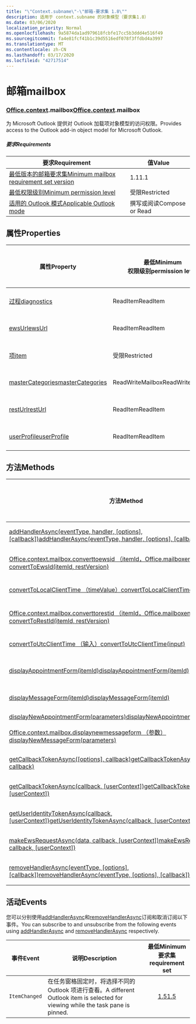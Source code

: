 ```yaml
---
title: "\"Context.subname\"-\"邮箱-要求集 1.8\""
description: 适用于 context.subname 的对象模型（要求集1.8）
ms.date: 03/06/2020
localization_priority: Normal
ms.openlocfilehash: 9a5874da1ad979618fcbfe17cc5b3ddd4e516f49
ms.sourcegitcommit: fa4e81fcf41b1c39d5516edf078f3ffdbd4a3997
ms.translationtype: MT
ms.contentlocale: zh-CN
ms.lasthandoff: 03/17/2020
ms.locfileid: "42717514"
---
```

# <a name="mailbox"></a><span data-ttu-id="3a642-103">邮箱</span><span class="sxs-lookup"><span data-stu-id="3a642-103">mailbox</span></span>

### <a name="officecontextmailbox"></a><span data-ttu-id="3a642-104">[Office](office.md)[.context](office.context.md).mailbox</span><span class="sxs-lookup"><span data-stu-id="3a642-104">[Office](office.md)[.context](office.context.md).mailbox</span></span>

<span data-ttu-id="3a642-105">为 Microsoft Outlook 提供对 Outlook 加载项对象模型的访问权限。</span><span class="sxs-lookup"><span data-stu-id="3a642-105">Provides access to the Outlook add-in object model for Microsoft Outlook.</span></span>

##### <a name="requirements"></a><span data-ttu-id="3a642-106">要求</span><span class="sxs-lookup"><span data-stu-id="3a642-106">Requirements</span></span>

|<span data-ttu-id="3a642-107">要求</span><span class="sxs-lookup"><span data-stu-id="3a642-107">Requirement</span></span>| <span data-ttu-id="3a642-108">值</span><span class="sxs-lookup"><span data-stu-id="3a642-108">Value</span></span>|
|---|---|
|[<span data-ttu-id="3a642-109">最低版本的邮箱要求集</span><span class="sxs-lookup"><span data-stu-id="3a642-109">Minimum mailbox requirement set version</span></span>](../../requirement-sets/outlook-api-requirement-sets.md)| <span data-ttu-id="3a642-110">1.1</span><span class="sxs-lookup"><span data-stu-id="3a642-110">1.1</span></span>|
|[<span data-ttu-id="3a642-111">最低权限级别</span><span class="sxs-lookup"><span data-stu-id="3a642-111">Minimum permission level</span></span>](../../../outlook/understanding-outlook-add-in-permissions.md)| <span data-ttu-id="3a642-112">受限</span><span class="sxs-lookup"><span data-stu-id="3a642-112">Restricted</span></span>|
|[<span data-ttu-id="3a642-113">适用的 Outlook 模式</span><span class="sxs-lookup"><span data-stu-id="3a642-113">Applicable Outlook mode</span></span>](../../../outlook/outlook-add-ins-overview.md#extension-points)| <span data-ttu-id="3a642-114">撰写或阅读</span><span class="sxs-lookup"><span data-stu-id="3a642-114">Compose or Read</span></span>|

## <a name="properties"></a><span data-ttu-id="3a642-115">属性</span><span class="sxs-lookup"><span data-stu-id="3a642-115">Properties</span></span>

| <span data-ttu-id="3a642-116">属性</span><span class="sxs-lookup"><span data-stu-id="3a642-116">Property</span></span> | <span data-ttu-id="3a642-117">最低</span><span class="sxs-lookup"><span data-stu-id="3a642-117">Minimum</span></span><br><span data-ttu-id="3a642-118">权限级别</span><span class="sxs-lookup"><span data-stu-id="3a642-118">permission level</span></span> | <span data-ttu-id="3a642-119">型号</span><span class="sxs-lookup"><span data-stu-id="3a642-119">Modes</span></span> | <span data-ttu-id="3a642-120">返回类型</span><span class="sxs-lookup"><span data-stu-id="3a642-120">Return type</span></span> | <span data-ttu-id="3a642-121">最低</span><span class="sxs-lookup"><span data-stu-id="3a642-121">Minimum</span></span><br><span data-ttu-id="3a642-122">要求集</span><span class="sxs-lookup"><span data-stu-id="3a642-122">requirement set</span></span> |
|---|---|---|---|:---:|
| [<span data-ttu-id="3a642-123">过程</span><span class="sxs-lookup"><span data-stu-id="3a642-123">diagnostics</span></span>](/javascript/api/outlook/office.mailbox?view=outlook-js-1.8#diagnostics) | <span data-ttu-id="3a642-124">ReadItem</span><span class="sxs-lookup"><span data-stu-id="3a642-124">ReadItem</span></span> | <span data-ttu-id="3a642-125">撰写</span><span class="sxs-lookup"><span data-stu-id="3a642-125">Compose</span></span><br><span data-ttu-id="3a642-126">读取</span><span class="sxs-lookup"><span data-stu-id="3a642-126">Read</span></span> | [<span data-ttu-id="3a642-127">Diagnostics</span><span class="sxs-lookup"><span data-stu-id="3a642-127">Diagnostics</span></span>](/javascript/api/outlook/office.diagnostics?view=outlook-js-1.8) | [<span data-ttu-id="3a642-128">1.1</span><span class="sxs-lookup"><span data-stu-id="3a642-128">1.1</span></span>](../requirement-set-1.1/outlook-requirement-set-1.1.md) |
| [<span data-ttu-id="3a642-129">ewsUrl</span><span class="sxs-lookup"><span data-stu-id="3a642-129">ewsUrl</span></span>](/javascript/api/outlook/office.mailbox?view=outlook-js-1.8#ewsurl) | <span data-ttu-id="3a642-130">ReadItem</span><span class="sxs-lookup"><span data-stu-id="3a642-130">ReadItem</span></span> | <span data-ttu-id="3a642-131">撰写</span><span class="sxs-lookup"><span data-stu-id="3a642-131">Compose</span></span><br><span data-ttu-id="3a642-132">读取</span><span class="sxs-lookup"><span data-stu-id="3a642-132">Read</span></span> | <span data-ttu-id="3a642-133">String</span><span class="sxs-lookup"><span data-stu-id="3a642-133">String</span></span> | [<span data-ttu-id="3a642-134">1.1</span><span class="sxs-lookup"><span data-stu-id="3a642-134">1.1</span></span>](../requirement-set-1.1/outlook-requirement-set-1.1.md) |
| [<span data-ttu-id="3a642-135">项</span><span class="sxs-lookup"><span data-stu-id="3a642-135">item</span></span>](office.context.mailbox.item.md) | <span data-ttu-id="3a642-136">受限</span><span class="sxs-lookup"><span data-stu-id="3a642-136">Restricted</span></span> | <span data-ttu-id="3a642-137">撰写</span><span class="sxs-lookup"><span data-stu-id="3a642-137">Compose</span></span><br><span data-ttu-id="3a642-138">读取</span><span class="sxs-lookup"><span data-stu-id="3a642-138">Read</span></span> | [<span data-ttu-id="3a642-139">项目</span><span class="sxs-lookup"><span data-stu-id="3a642-139">Item</span></span>](/javascript/api/outlook/office.item?view=outlook-js-1.8) | [<span data-ttu-id="3a642-140">1.1</span><span class="sxs-lookup"><span data-stu-id="3a642-140">1.1</span></span>](../requirement-set-1.1/outlook-requirement-set-1.1.md) |
| [<span data-ttu-id="3a642-141">masterCategories</span><span class="sxs-lookup"><span data-stu-id="3a642-141">masterCategories</span></span>](/javascript/api/outlook/office.mailbox?view=outlook-js-1.8#mastercategories) | <span data-ttu-id="3a642-142">ReadWriteMailbox</span><span class="sxs-lookup"><span data-stu-id="3a642-142">ReadWriteMailbox</span></span> | <span data-ttu-id="3a642-143">撰写</span><span class="sxs-lookup"><span data-stu-id="3a642-143">Compose</span></span><br><span data-ttu-id="3a642-144">读取</span><span class="sxs-lookup"><span data-stu-id="3a642-144">Read</span></span> | [<span data-ttu-id="3a642-145">MasterCategories</span><span class="sxs-lookup"><span data-stu-id="3a642-145">MasterCategories</span></span>](/javascript/api/outlook/office.mastercategories?view=outlook-js-1.8) | [<span data-ttu-id="3a642-146">1.8</span><span class="sxs-lookup"><span data-stu-id="3a642-146">1.8</span></span>](../requirement-set-1.8/outlook-requirement-set-1.8.md) |
| [<span data-ttu-id="3a642-147">restUrl</span><span class="sxs-lookup"><span data-stu-id="3a642-147">restUrl</span></span>](/javascript/api/outlook/office.mailbox?view=outlook-js-1.8#resturl) | <span data-ttu-id="3a642-148">ReadItem</span><span class="sxs-lookup"><span data-stu-id="3a642-148">ReadItem</span></span> | <span data-ttu-id="3a642-149">撰写</span><span class="sxs-lookup"><span data-stu-id="3a642-149">Compose</span></span><br><span data-ttu-id="3a642-150">读取</span><span class="sxs-lookup"><span data-stu-id="3a642-150">Read</span></span> | <span data-ttu-id="3a642-151">String</span><span class="sxs-lookup"><span data-stu-id="3a642-151">String</span></span> | [<span data-ttu-id="3a642-152">1.5</span><span class="sxs-lookup"><span data-stu-id="3a642-152">1.5</span></span>](../requirement-set-1.5/outlook-requirement-set-1.5.md) |
| [<span data-ttu-id="3a642-153">userProfile</span><span class="sxs-lookup"><span data-stu-id="3a642-153">userProfile</span></span>](/javascript/api/outlook/office.mailbox?view=outlook-js-1.8#userprofile) | <span data-ttu-id="3a642-154">ReadItem</span><span class="sxs-lookup"><span data-stu-id="3a642-154">ReadItem</span></span> | <span data-ttu-id="3a642-155">撰写</span><span class="sxs-lookup"><span data-stu-id="3a642-155">Compose</span></span><br><span data-ttu-id="3a642-156">读取</span><span class="sxs-lookup"><span data-stu-id="3a642-156">Read</span></span> | [<span data-ttu-id="3a642-157">UserProfile</span><span class="sxs-lookup"><span data-stu-id="3a642-157">UserProfile</span></span>](/javascript/api/outlook/office.userprofile?view=outlook-js-1.8) | [<span data-ttu-id="3a642-158">1.1</span><span class="sxs-lookup"><span data-stu-id="3a642-158">1.1</span></span>](../requirement-set-1.1/outlook-requirement-set-1.1.md) |

## <a name="methods"></a><span data-ttu-id="3a642-159">方法</span><span class="sxs-lookup"><span data-stu-id="3a642-159">Methods</span></span>

| <span data-ttu-id="3a642-160">方法</span><span class="sxs-lookup"><span data-stu-id="3a642-160">Method</span></span> | <span data-ttu-id="3a642-161">最低</span><span class="sxs-lookup"><span data-stu-id="3a642-161">Minimum</span></span><br><span data-ttu-id="3a642-162">权限级别</span><span class="sxs-lookup"><span data-stu-id="3a642-162">permission level</span></span> | <span data-ttu-id="3a642-163">型号</span><span class="sxs-lookup"><span data-stu-id="3a642-163">Modes</span></span> | <span data-ttu-id="3a642-164">最低</span><span class="sxs-lookup"><span data-stu-id="3a642-164">Minimum</span></span><br><span data-ttu-id="3a642-165">要求集</span><span class="sxs-lookup"><span data-stu-id="3a642-165">requirement set</span></span> |
|---|---|---|:---:|
| <span data-ttu-id="3a642-166">[addHandlerAsync(eventType, handler, [options], [callback])](/javascript/api/outlook/office.mailbox?view=outlook-js-1.8#addhandlerasync-eventtype--handler--options--callback-)</span><span class="sxs-lookup"><span data-stu-id="3a642-166">[addHandlerAsync(eventType, handler, [options], [callback])](/javascript/api/outlook/office.mailbox?view=outlook-js-1.8#addhandlerasync-eventtype--handler--options--callback-)</span></span> | <span data-ttu-id="3a642-167">ReadItem</span><span class="sxs-lookup"><span data-stu-id="3a642-167">ReadItem</span></span> | <span data-ttu-id="3a642-168">撰写</span><span class="sxs-lookup"><span data-stu-id="3a642-168">Compose</span></span><br><span data-ttu-id="3a642-169">读取</span><span class="sxs-lookup"><span data-stu-id="3a642-169">Read</span></span> | [<span data-ttu-id="3a642-170">1.5</span><span class="sxs-lookup"><span data-stu-id="3a642-170">1.5</span></span>](../requirement-set-1.5/outlook-requirement-set-1.5.md) |
| [<span data-ttu-id="3a642-171">Office.context.mailbox.converttoewsid （itemId，Office.mailboxenums.restversion）</span><span class="sxs-lookup"><span data-stu-id="3a642-171">convertToEwsId(itemId, restVersion)</span></span>](/javascript/api/outlook/office.mailbox?view=outlook-js-1.8#converttoewsid-itemid--restversion-) | <span data-ttu-id="3a642-172">受限</span><span class="sxs-lookup"><span data-stu-id="3a642-172">Restricted</span></span> | <span data-ttu-id="3a642-173">撰写</span><span class="sxs-lookup"><span data-stu-id="3a642-173">Compose</span></span><br><span data-ttu-id="3a642-174">读取</span><span class="sxs-lookup"><span data-stu-id="3a642-174">Read</span></span> | [<span data-ttu-id="3a642-175">1.3</span><span class="sxs-lookup"><span data-stu-id="3a642-175">1.3</span></span>](../requirement-set-1.3/outlook-requirement-set-1.3.md) |
| [<span data-ttu-id="3a642-176">convertToLocalClientTime （timeValue）</span><span class="sxs-lookup"><span data-stu-id="3a642-176">convertToLocalClientTime(timeValue)</span></span>](/javascript/api/outlook/office.mailbox?view=outlook-js-1.8#converttolocalclienttime-timevalue-) | <span data-ttu-id="3a642-177">ReadItem</span><span class="sxs-lookup"><span data-stu-id="3a642-177">ReadItem</span></span> | <span data-ttu-id="3a642-178">撰写</span><span class="sxs-lookup"><span data-stu-id="3a642-178">Compose</span></span><br><span data-ttu-id="3a642-179">读取</span><span class="sxs-lookup"><span data-stu-id="3a642-179">Read</span></span> | [<span data-ttu-id="3a642-180">1.1</span><span class="sxs-lookup"><span data-stu-id="3a642-180">1.1</span></span>](../requirement-set-1.1/outlook-requirement-set-1.1.md) |
| [<span data-ttu-id="3a642-181">Office.context.mailbox.converttorestid （itemId，Office.mailboxenums.restversion）</span><span class="sxs-lookup"><span data-stu-id="3a642-181">convertToRestId(itemId, restVersion)</span></span>](/javascript/api/outlook/office.mailbox?view=outlook-js-1.8#converttorestid-itemid--restversion-) | <span data-ttu-id="3a642-182">受限</span><span class="sxs-lookup"><span data-stu-id="3a642-182">Restricted</span></span> | <span data-ttu-id="3a642-183">撰写</span><span class="sxs-lookup"><span data-stu-id="3a642-183">Compose</span></span><br><span data-ttu-id="3a642-184">读取</span><span class="sxs-lookup"><span data-stu-id="3a642-184">Read</span></span> | [<span data-ttu-id="3a642-185">1.3</span><span class="sxs-lookup"><span data-stu-id="3a642-185">1.3</span></span>](../requirement-set-1.3/outlook-requirement-set-1.3.md) |
| [<span data-ttu-id="3a642-186">convertToUtcClientTime （输入）</span><span class="sxs-lookup"><span data-stu-id="3a642-186">convertToUtcClientTime(input)</span></span>](/javascript/api/outlook/office.mailbox?view=outlook-js-1.8#converttoutcclienttime-input-) | <span data-ttu-id="3a642-187">ReadItem</span><span class="sxs-lookup"><span data-stu-id="3a642-187">ReadItem</span></span> | <span data-ttu-id="3a642-188">撰写</span><span class="sxs-lookup"><span data-stu-id="3a642-188">Compose</span></span><br><span data-ttu-id="3a642-189">读取</span><span class="sxs-lookup"><span data-stu-id="3a642-189">Read</span></span> | [<span data-ttu-id="3a642-190">1.1</span><span class="sxs-lookup"><span data-stu-id="3a642-190">1.1</span></span>](../requirement-set-1.1/outlook-requirement-set-1.1.md) |
| [<span data-ttu-id="3a642-191">displayAppointmentForm(itemId)</span><span class="sxs-lookup"><span data-stu-id="3a642-191">displayAppointmentForm(itemId)</span></span>](/javascript/api/outlook/office.mailbox?view=outlook-js-1.8#displayappointmentform-itemid-) | <span data-ttu-id="3a642-192">ReadItem</span><span class="sxs-lookup"><span data-stu-id="3a642-192">ReadItem</span></span> | <span data-ttu-id="3a642-193">撰写</span><span class="sxs-lookup"><span data-stu-id="3a642-193">Compose</span></span><br><span data-ttu-id="3a642-194">读取</span><span class="sxs-lookup"><span data-stu-id="3a642-194">Read</span></span> | [<span data-ttu-id="3a642-195">1.1</span><span class="sxs-lookup"><span data-stu-id="3a642-195">1.1</span></span>](../requirement-set-1.1/outlook-requirement-set-1.1.md) |
| [<span data-ttu-id="3a642-196">displayMessageForm(itemId)</span><span class="sxs-lookup"><span data-stu-id="3a642-196">displayMessageForm(itemId)</span></span>](/javascript/api/outlook/office.mailbox?view=outlook-js-1.8#displaymessageform-itemid-) | <span data-ttu-id="3a642-197">ReadItem</span><span class="sxs-lookup"><span data-stu-id="3a642-197">ReadItem</span></span> | <span data-ttu-id="3a642-198">撰写</span><span class="sxs-lookup"><span data-stu-id="3a642-198">Compose</span></span><br><span data-ttu-id="3a642-199">读取</span><span class="sxs-lookup"><span data-stu-id="3a642-199">Read</span></span> | [<span data-ttu-id="3a642-200">1.1</span><span class="sxs-lookup"><span data-stu-id="3a642-200">1.1</span></span>](../requirement-set-1.1/outlook-requirement-set-1.1.md) |
| [<span data-ttu-id="3a642-201">displayNewAppointmentForm(parameters)</span><span class="sxs-lookup"><span data-stu-id="3a642-201">displayNewAppointmentForm(parameters)</span></span>](/javascript/api/outlook/office.mailbox?view=outlook-js-1.8#displaynewappointmentform-parameters-) | <span data-ttu-id="3a642-202">ReadItem</span><span class="sxs-lookup"><span data-stu-id="3a642-202">ReadItem</span></span> | <span data-ttu-id="3a642-203">读取</span><span class="sxs-lookup"><span data-stu-id="3a642-203">Read</span></span> | [<span data-ttu-id="3a642-204">1.1</span><span class="sxs-lookup"><span data-stu-id="3a642-204">1.1</span></span>](../requirement-set-1.1/outlook-requirement-set-1.1.md) |
| [<span data-ttu-id="3a642-205">Office.context.mailbox.displaynewmessageform （参数）</span><span class="sxs-lookup"><span data-stu-id="3a642-205">displayNewMessageForm(parameters)</span></span>](/javascript/api/outlook/office.mailbox?view=outlook-js-1.8#displaynewmessageform-parameters-) | <span data-ttu-id="3a642-206">ReadItem</span><span class="sxs-lookup"><span data-stu-id="3a642-206">ReadItem</span></span> | <span data-ttu-id="3a642-207">撰写</span><span class="sxs-lookup"><span data-stu-id="3a642-207">Compose</span></span><br><span data-ttu-id="3a642-208">读取</span><span class="sxs-lookup"><span data-stu-id="3a642-208">Read</span></span> | [<span data-ttu-id="3a642-209">1.6</span><span class="sxs-lookup"><span data-stu-id="3a642-209">1.6</span></span>](../requirement-set-1.6/outlook-requirement-set-1.6.md) |
| <span data-ttu-id="3a642-210">[getCallbackTokenAsync([options], callback)](/javascript/api/outlook/office.mailbox?view=outlook-js-1.8#getcallbacktokenasync-options--callback-)</span><span class="sxs-lookup"><span data-stu-id="3a642-210">[getCallbackTokenAsync([options], callback)](/javascript/api/outlook/office.mailbox?view=outlook-js-1.8#getcallbacktokenasync-options--callback-)</span></span> | <span data-ttu-id="3a642-211">ReadItem</span><span class="sxs-lookup"><span data-stu-id="3a642-211">ReadItem</span></span> | <span data-ttu-id="3a642-212">撰写</span><span class="sxs-lookup"><span data-stu-id="3a642-212">Compose</span></span><br><span data-ttu-id="3a642-213">读取</span><span class="sxs-lookup"><span data-stu-id="3a642-213">Read</span></span> | [<span data-ttu-id="3a642-214">1.5</span><span class="sxs-lookup"><span data-stu-id="3a642-214">1.5</span></span>](../requirement-set-1.5/outlook-requirement-set-1.5.md) |
| <span data-ttu-id="3a642-215">[getCallbackTokenAsync(callback, [userContext])](/javascript/api/outlook/office.mailbox?view=outlook-js-1.8#getcallbacktokenasync-callback--usercontext-)</span><span class="sxs-lookup"><span data-stu-id="3a642-215">[getCallbackTokenAsync(callback, [userContext])](/javascript/api/outlook/office.mailbox?view=outlook-js-1.8#getcallbacktokenasync-callback--usercontext-)</span></span> | <span data-ttu-id="3a642-216">ReadItem</span><span class="sxs-lookup"><span data-stu-id="3a642-216">ReadItem</span></span> | <span data-ttu-id="3a642-217">撰写</span><span class="sxs-lookup"><span data-stu-id="3a642-217">Compose</span></span><br><span data-ttu-id="3a642-218">读取</span><span class="sxs-lookup"><span data-stu-id="3a642-218">Read</span></span> | [<span data-ttu-id="3a642-219">1.3</span><span class="sxs-lookup"><span data-stu-id="3a642-219">1.3</span></span>](../requirement-set-1.3/outlook-requirement-set-1.3.md)<br>[<span data-ttu-id="3a642-220">1.1</span><span class="sxs-lookup"><span data-stu-id="3a642-220">1.1</span></span>](../requirement-set-1.1/outlook-requirement-set-1.1.md) |
| <span data-ttu-id="3a642-221">[getUserIdentityTokenAsync(callback, [userContext])](/javascript/api/outlook/office.mailbox?view=outlook-js-1.8#getuseridentitytokenasync-callback--usercontext-)</span><span class="sxs-lookup"><span data-stu-id="3a642-221">[getUserIdentityTokenAsync(callback, [userContext])](/javascript/api/outlook/office.mailbox?view=outlook-js-1.8#getuseridentitytokenasync-callback--usercontext-)</span></span> | <span data-ttu-id="3a642-222">ReadItem</span><span class="sxs-lookup"><span data-stu-id="3a642-222">ReadItem</span></span> | <span data-ttu-id="3a642-223">撰写</span><span class="sxs-lookup"><span data-stu-id="3a642-223">Compose</span></span><br><span data-ttu-id="3a642-224">读取</span><span class="sxs-lookup"><span data-stu-id="3a642-224">Read</span></span> | [<span data-ttu-id="3a642-225">1.1</span><span class="sxs-lookup"><span data-stu-id="3a642-225">1.1</span></span>](../requirement-set-1.1/outlook-requirement-set-1.1.md) |
| <span data-ttu-id="3a642-226">[makeEwsRequestAsync(data, callback, [userContext])](/javascript/api/outlook/office.mailbox?view=outlook-js-1.8#makeewsrequestasync-data--callback--usercontext-)</span><span class="sxs-lookup"><span data-stu-id="3a642-226">[makeEwsRequestAsync(data, callback, [userContext])](/javascript/api/outlook/office.mailbox?view=outlook-js-1.8#makeewsrequestasync-data--callback--usercontext-)</span></span> | <span data-ttu-id="3a642-227">ReadWriteMailbox</span><span class="sxs-lookup"><span data-stu-id="3a642-227">ReadWriteMailbox</span></span> | <span data-ttu-id="3a642-228">撰写</span><span class="sxs-lookup"><span data-stu-id="3a642-228">Compose</span></span><br><span data-ttu-id="3a642-229">读取</span><span class="sxs-lookup"><span data-stu-id="3a642-229">Read</span></span> | [<span data-ttu-id="3a642-230">1.1</span><span class="sxs-lookup"><span data-stu-id="3a642-230">1.1</span></span>](../requirement-set-1.1/outlook-requirement-set-1.1.md) |
| <span data-ttu-id="3a642-231">[removeHandlerAsync(eventType, [options], [callback])](/javascript/api/outlook/office.mailbox?view=outlook-js-1.8#removehandlerasync-eventtype--options--callback-)</span><span class="sxs-lookup"><span data-stu-id="3a642-231">[removeHandlerAsync(eventType, [options], [callback])](/javascript/api/outlook/office.mailbox?view=outlook-js-1.8#removehandlerasync-eventtype--options--callback-)</span></span> | <span data-ttu-id="3a642-232">ReadItem</span><span class="sxs-lookup"><span data-stu-id="3a642-232">ReadItem</span></span> | <span data-ttu-id="3a642-233">撰写</span><span class="sxs-lookup"><span data-stu-id="3a642-233">Compose</span></span><br><span data-ttu-id="3a642-234">读取</span><span class="sxs-lookup"><span data-stu-id="3a642-234">Read</span></span> | [<span data-ttu-id="3a642-235">1.5</span><span class="sxs-lookup"><span data-stu-id="3a642-235">1.5</span></span>](../requirement-set-1.5/outlook-requirement-set-1.5.md) |

## <a name="events"></a><span data-ttu-id="3a642-236">活动</span><span class="sxs-lookup"><span data-stu-id="3a642-236">Events</span></span>

<span data-ttu-id="3a642-237">您可以分别使用[addHandlerAsync](/javascript/api/outlook/office.mailbox?view=outlook-js-1.8#addhandlerasync-eventtype--handler--options--callback-)和[removeHandlerAsync](/javascript/api/outlook/office.mailbox?view=outlook-js-1.8#removehandlerasync-eventtype--options--callback-)订阅和取消订阅以下事件。</span><span class="sxs-lookup"><span data-stu-id="3a642-237">You can subscribe to and unsubscribe from the following events using [addHandlerAsync](/javascript/api/outlook/office.mailbox?view=outlook-js-1.8#addhandlerasync-eventtype--handler--options--callback-) and [removeHandlerAsync](/javascript/api/outlook/office.mailbox?view=outlook-js-1.8#removehandlerasync-eventtype--options--callback-) respectively.</span></span>

| <span data-ttu-id="3a642-238">事件</span><span class="sxs-lookup"><span data-stu-id="3a642-238">Event</span></span> | <span data-ttu-id="3a642-239">说明</span><span class="sxs-lookup"><span data-stu-id="3a642-239">Description</span></span> | <span data-ttu-id="3a642-240">最低</span><span class="sxs-lookup"><span data-stu-id="3a642-240">Minimum</span></span><br><span data-ttu-id="3a642-241">要求集</span><span class="sxs-lookup"><span data-stu-id="3a642-241">requirement set</span></span> |
|---|---|:---:|
|`ItemChanged`| <span data-ttu-id="3a642-242">在任务窗格固定时，将选择不同的 Outlook 项进行查看。</span><span class="sxs-lookup"><span data-stu-id="3a642-242">A different Outlook item is selected for viewing while the task pane is pinned.</span></span> | [<span data-ttu-id="3a642-243">1.5</span><span class="sxs-lookup"><span data-stu-id="3a642-243">1.5</span></span>](../requirement-set-1.5/outlook-requirement-set-1.5.md) |

